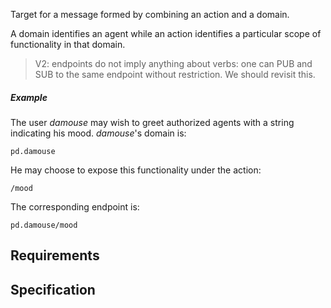 Target for a message formed by combining an action and a domain. 

A domain identifies an agent while an action identifies a particular scope of functionality in that domain. 


> V2: endpoints do not imply anything about verbs: one can PUB and SUB to the same endpoint without restriction. We should revisit this. 

##### Example
The user _damouse_ may wish to greet authorized agents with a string indicating his mood. _damouse_'s domain is: 

    pd.damouse

He may choose to expose this functionality under the action:

    /mood

The corresponding endpoint is:

    pd.damouse/mood

## Requirements



## Specification

